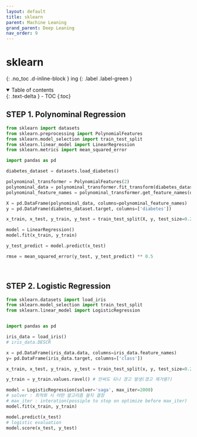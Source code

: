 ```yaml
---
layout: default
title: sklearn
parent: Machine Leaning
grand_parent: Deep Leaning
nav_order: 9
---
```


# sklearn
{: .no_toc .d-inline-block }
ing
{: .label .label-green }

<details open markdown="block">
  <summary>
    Table of contents
  </summary>
  {: .text-delta }
- TOC
{:toc}
</details>

<!------------------------------------ STEP ------------------------------------>
## STEP 1. Polynominal Regression

```python
from sklearn import datasets
from sklearn.preprocessing import PolynomialFeatures
from sklearn.model_selection import train_test_split
from sklearn.linear_model import LinearRegression
from sklearn.metrics import mean_squared_error

import pandas as pd  

diabetes_dataset = datasets.load_diabetes()

polynominal_transformer = PolynomialFeatures(2)
polynominal_data = polynominal_transformer.fit_transform(diabetes_dataset.data)
polynominal_feature_names = polynominal_transformer.get_feature_names(diabetes_dataset.feature_names)

X = pd.DataFrame(polynominal_data, columns=polynominal_feature_names)
y = pd.DataFrame(diabetes_dataset.target, columns=['diabetes'])

x_train, x_test, y_train, y_test = train_test_split(X, y, test_size=0.2, random_state=5)

model = LinearRegression()
model.fit(x_train, y_train)

y_test_predict = model.predict(x_test)

rmse = mean_squared_error(y_test, y_test_predict) ** 0.5
```

<br>

<!------------------------------------ STEP ------------------------------------>
## STEP 2. Logistic Regression

```python
from sklearn.datasets import load_iris
from sklearn.model_selection import train_test_split
from sklearn.linear_model import LogisticRegression


import pandas as pd

iris_data = load_iris()
# iris_data.DESCR

x = pd.DataFrame(iris_data.data, columns=iris_data.feature_names)
y= pd.DataFrame(iris_data.target, columns=['class'])

x_train, x_test, y_train, y_test = train_test_split(x, y, test_size=0.2, random_state=5)

y_train = y_train.values.ravel() # 안써도 되나 경고 발생(경고 제거용?)

model = LogisticRegression(solver='saga', max_iter=2000)
# solver : 최적화 시 어떤 알고리즘 쓸지 결정
# max_iter : interation(possiple to stop on optimize before max_iter)
model.fit(x_train, y_train)

model.predict(x_test)
# logistic evaluation
model.score(x_test, y_test)
```
